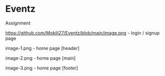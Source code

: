 # Eventz
Assignment

https://github.com/Mokili27/Eventz/blob/main/image.png - login / signup page 

image-1.png - home page [header]

image-2.png - home page [main]

image-3.png - home page [footer]
